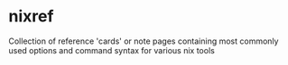 # nixref

Collection of reference 'cards' or note pages containing most commonly used 
options and command syntax for various nix tools
